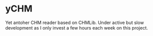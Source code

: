 yCHM
=========

Yet antoher CHM reader based on CHMLib. Under active but slow development as I only invest a few hours each week on this project.
